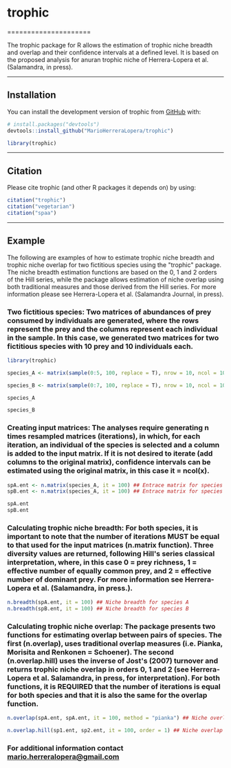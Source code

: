 
# trophic
=====================

The trophic package for R allows the estimation of trophic niche breadth and overlap and their confidence intervals at a defined level. It is based on the proposed analysis for anuran trophic niche of Herrera-Lopera et al. (Salamandra, in press).

-----

## Installation

You can install the development version of trophic from [GitHub](https://github.com/) with:

``` r
# install.packages("devtools")
devtools::install_github("MarioHerreraLopera/trophic")

library(trophic)
```
-----

## Citation
Please cite trophic (and other R packages it depends on) by using:

```r
citation("trophic")
citation("vegetarian")
citation("spaa")
```

-----

## Example

The following are examples of how to estimate trophic niche breadth and trophic niche overlap for two fictitious species using the "trophic" package. The niche breadth estimation functions are based on the 0, 1 and 2 orders of the Hill series, while the package allows estimation of niche overlap using both traditional measures and those derived from the Hill series. For more information please see Herrera-Lopera et al. (Salamandra Journal, in press).

### Two fictitious species: Two matrices of abundances of prey consumed by individuals are generated, where the rows represent the prey and the columns represent each individual in the sample. In this case, we generated two matrices for two fictitious species with 10 prey and 10 individuals each.

``` r
library(trophic)

species_A <- matrix(sample(0:5, 100, replace = T), nrow = 10, ncol = 10) ## First species

species_B <- matrix(sample(0:7, 100, replace = T), nrow = 10, ncol = 10) ## Second species

species_A

species_B
```

### Creating input matrices: The analyses require generating n times resampled matrices (iterations), in which, for each iteration, an individual of the species is selected and a column is added to the input matrix. If it is not desired to iterate (add columns to the original matrix), confidence intervals can be estimated using the original matrix, in this case it = ncol(x).

``` r
spA.ent <- n.matrix(species_A, it = 100) ## Entrace matrix for species A
spB.ent <- n.matrix(species_A, it = 100) ## Entrace matrix for species B

spA.ent
spB.ent
```

### Calculating trophic niche breadth: For both species, it is important to note that the number of iterations MUST be equal to that used for the input matrices (n.matrix function). Three diversity values are returned, following Hill's series classical interpretation, where, in this case 0 = prey richness, 1 = effective number of equally common prey, and 2 = effective number of dominant prey. For more information see Herrera-Lopera et al. (Salamandra, in press.).

``` r
n.breadth(spA.ent, it = 100) ## Niche breadth for species A
n.breadth(spB.ent, it = 100) ## Niche breadth for species B
```

### Calculating trophic niche overlap: The package presents two functions for estimating overlap between pairs of species. The first (n.overlap), uses traditional overlap measures (i.e. Pianka, Morisita and Renkonen = Schoener). The second (n.overlap.hill) uses the inverse of Jost's (2007) turnover and returns trophic niche overlap in orders 0, 1 and 2 (see Herrera-Lopera et al. Salamandra, in press, for interpretation). For both functions, it is REQUIRED that the number of iterations is equal for both species and that it is also the same for the overlap function.

``` r
n.overlap(spA.ent, spA.ent, it = 100, method = "pianka") ## Niche overlap for species A and B, using Pianka measure

n.overlap.hill(sp1.ent, sp2.ent, it = 100, order = 1) ## Niche overlap for species A and B, using order 1
```

### For additional information contact mario.herreralopera@gmail.com 
